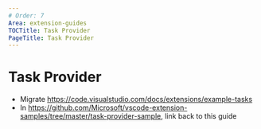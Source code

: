 ```yaml
---
# Order: 7
Area: extension-guides
TOCTitle: Task Provider
PageTitle: Task Provider
---
```


# Task Provider

- Migrate https://code.visualstudio.com/docs/extensions/example-tasks
- In https://github.com/Microsoft/vscode-extension-samples/tree/master/task-provider-sample, link back to this guide